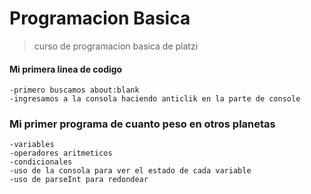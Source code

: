 # Programacion Basica

>curso de programacion basica de platzi

#### Mi primera linea de codigo
    -primero buscamos about:blank
    -ingresamos a la consola haciendo anticlik en la parte de console

### Mi primer programa de cuanto peso en otros planetas
    -variables
    -operadores aritmeticos
    -condicionales
    -uso de la consola para ver el estado de cada variable
    -uso de parseInt para redondear

